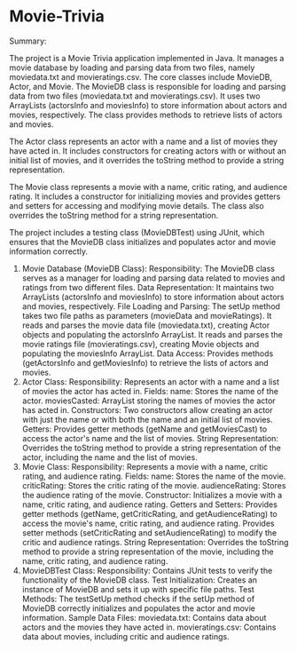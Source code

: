 # Movie-Trivia
Summary:

The project is a Movie Trivia application implemented in Java. It manages a movie database by loading and parsing data from two files, namely moviedata.txt and movieratings.csv. The core classes include MovieDB, Actor, and Movie.
The MovieDB class is responsible for loading and parsing data from two files (moviedata.txt and movieratings.csv). It uses two ArrayLists (actorsInfo and moviesInfo) to store information about actors and movies, respectively. The class provides methods to retrieve lists of actors and movies.

The Actor class represents an actor with a name and a list of movies they have acted in. It includes constructors for creating actors with or without an initial list of movies, and it overrides the toString method to provide a string representation.

The Movie class represents a movie with a name, critic rating, and audience rating. It includes a constructor for initializing movies and provides getters and setters for accessing and modifying movie details. The class also overrides the toString method for a string representation.

The project includes a testing class (MovieDBTest) using JUnit, which ensures that the MovieDB class initializes and populates actor and movie information correctly.


1. Movie Database (MovieDB Class):
Responsibility: The MovieDB class serves as a manager for loading and parsing data related to movies and ratings from two different files.
Data Representation: It maintains two ArrayLists (actorsInfo and moviesInfo) to store information about actors and movies, respectively.
File Loading and Parsing:
The setUp method takes two file paths as parameters (movieData and movieRatings).
It reads and parses the movie data file (moviedata.txt), creating Actor objects and populating the actorsInfo ArrayList.
It reads and parses the movie ratings file (movieratings.csv), creating Movie objects and populating the moviesInfo ArrayList.
Data Access:
Provides methods (getActorsInfo and getMoviesInfo) to retrieve the lists of actors and movies.
2. Actor Class:
Responsibility: Represents an actor with a name and a list of movies the actor has acted in.
Fields:
name: Stores the name of the actor.
moviesCasted: ArrayList storing the names of movies the actor has acted in.
Constructors:
Two constructors allow creating an actor with just the name or with both the name and an initial list of movies.
Getters:
Provides getter methods (getName and getMoviesCast) to access the actor's name and the list of movies.
String Representation:
Overrides the toString method to provide a string representation of the actor, including the name and the list of movies.
3. Movie Class:
Responsibility: Represents a movie with a name, critic rating, and audience rating.
Fields:
name: Stores the name of the movie.
criticRating: Stores the critic rating of the movie.
audienceRating: Stores the audience rating of the movie.
Constructor:
Initializes a movie with a name, critic rating, and audience rating.
Getters and Setters:
Provides getter methods (getName, getCriticRating, and getAudienceRating) to access the movie's name, critic rating, and audience rating.
Provides setter methods (setCriticRating and setAudienceRating) to modify the critic and audience ratings.
String Representation:
Overrides the toString method to provide a string representation of the movie, including the name, critic rating, and audience rating.
4. MovieDBTest Class:
Responsibility: Contains JUnit tests to verify the functionality of the MovieDB class.
Test Initialization:
Creates an instance of MovieDB and sets it up with specific file paths.
Test Methods:
The testSetUp method checks if the setUp method of MovieDB correctly initializes and populates the actor and movie information.
Sample Data Files:
moviedata.txt: Contains data about actors and the movies they have acted in.
movieratings.csv: Contains data about movies, including critic and audience ratings.
